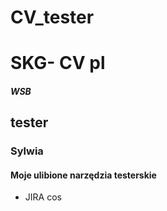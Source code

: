 # CV_tester
# SKG- CV pl
##### WSB
## tester
### Sylwia

#### Moje ulibione narzędzia testerskie
- JIRA
cos
